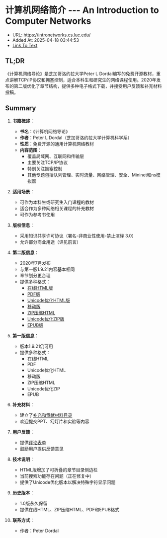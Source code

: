 # 计算机网络简介 --- An Introduction to Computer Networks
- URL: https://intronetworks.cs.luc.edu/
- Added At: 2025-04-18 03:44:53
- [Link To Text](2025-04-18-计算机网络简介-----an-introduction-to-computer-networks_raw.md)

## TL;DR
《计算机网络导论》是芝加哥洛约拉大学Peter L Dordal编写的免费开源教材，重点讲解TCP/IP协议和拥塞控制，适合本科生和研究生的网络课程使用。2020年发布的第二版优化了章节结构，提供多种电子格式下载，并接受用户反馈和补充材料投稿。

## Summary
1. **书籍概述**：
   - **书名**：《计算机网络导论》
   - **作者**：Peter L Dordal（芝加哥洛约拉大学计算机科学系）
   - **性质**：免费开源的通用计算机网络教材
   - **内容范围**：
     - 覆盖局域网、互联网和传输层
     - 主要关注TCP/IP协议
     - 特别关注拥塞控制
     - 其他专题包括队列管理、实时流量、网络管理、安全、Mininet和ns模拟器

2. **适用场景**：
   - 可作为本科生或研究生入门课程的教材
   - 适合作为多种网络相关课程的补充教材
   - 可作为参考书使用

3. **版权信息**：
   - 采用知识共享许可协议（署名-非商业性使用-禁止演绎 3.0）
   - 允许部分商业用途（详见前言）

4. **第二版信息**：
   - 2020年7月发布
   - 与第一版1.9.21内容基本相同
   - 章节划分更合理
   - 提供多种格式：
     - [在线HTML版](https://intronetworks.cs.luc.edu/current2/html)
     - [PDF版](https://intronetworks.cs.luc.edu/current2/ComputerNetworks.pdf)
     - [Unicode优化HTML版](https://intronetworks.cs.luc.edu/current2/uhtml)
     - [移动版](https://intronetworks.cs.luc.edu/current2/mobile)
     - [ZIP压缩HTML](https://intronetworks.cs.luc.edu/current2/ComputerNetworks.zip)
     - [Unicode优化ZIP版](https://intronetworks.cs.luc.edu/current2/uComputerNetworks.zip)
     - [EPUB版](https://intronetworks.cs.luc.edu/current2/ComputerNetworks.epub)

5. **第一版信息**：
   - 版本1.9.21仍可用
   - 提供多种格式：
     - 在线HTML
     - PDF
     - Unicode优化HTML
     - 移动版
     - ZIP压缩HTML
     - Unicode优化ZIP
     - EPUB

6. **补充材料**：
   - 建立了[补充和贡献材料目录](https://intronetworks.cs.luc.edu/contributions)
   - 欢迎提交PPT、幻灯片和实验等内容

7. **用户反馈**：
   - 提供[评论表单](https://docs.google.com/forms/d/1P32pBBd65ZY1U4AJ7gMbHiJgztZW3nL49HR-mSCt5dc/viewform?usp=send_form)
   - 鼓励用户提供反馈意见

8. **技术说明**：
   - HTML版增加了可折叠的章节目录侧边栏
   - 当前搜索功能存在问题（正在修复中）
   - 提供了Unicode优化版本以解决特殊字符显示问题

9. **历史版本**：
   - 1.0版永久保留
   - 提供在线HTML、ZIP压缩HTML、PDF和EPUB格式

10. **联系方式**：
    - 作者：Peter Dordal
